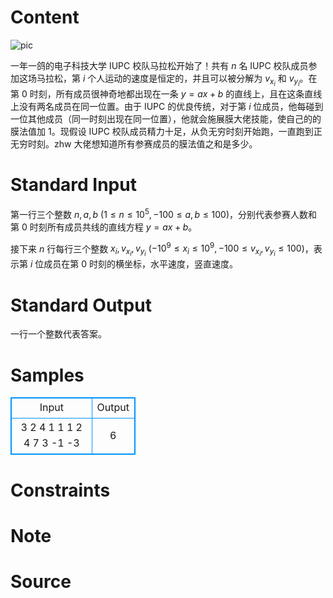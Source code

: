 
# Content

![pic](/source/lutece/ma-la-song/img/aHR0cHM6Ly9pLmxvbGkubmV0LzIwMTkvMTEvMjMvdk5GUkxidVhzZUhKMUk2LnBuZw==.png)

一年一鸽的电子科技大学 IUPC 校队马拉松开始了！共有 $n$ 名 IUPC 校队成员参加这场马拉松，第 $i$ 个人运动的速度是恒定的，并且可以被分解为 $v_{x_i}$ 和 $v_{y_i}$。在第 $0$ 时刻，所有成员很神奇地都出现在一条 $y=ax+b$ 的直线上，且在这条直线上没有两名成员在同一位置。由于 IUPC 的优良传统，对于第 $i$ 位成员，他每碰到一位其他成员（同一时刻出现在同一位置），他就会施展膜大佬技能，使自己的的膜法值加 $1$。现假设 IUPC 校队成员精力十足，从负无穷时刻开始跑，一直跑到正无穷时刻。zhw 大佬想知道所有参赛成员的膜法值之和是多少。

# Standard Input

第一行三个整数 $n,a,b$ ($1\leq n\leq 10^5, -100\leq a,b\leq 100$)，分别代表参赛人数和第 $0$ 时刻所有成员共线的直线方程 $y=ax+b$。

接下来 $n$ 行每行三个整数 $x_i,v_{x_i},v_{y_i}$ ($-10^9\leq x_i \leq 10^9, -100 \leq v_{x_i},v_{y_i}\leq 100$)，表示第 $i$ 位成员在第 $0$ 时刻的横坐标，水平速度，竖直速度。

# Standard Output

一行一个整数代表答案。

# Samples

<style>
        table,table tr th, table tr td { border:1px solid #0094ff; }
        table { width: 200px; min-height: 25px; line-height: 25px; text-align: center; border-collapse: collapse;}   
    </style>
<table>
	<tr>
		<td>Input</td>
		<td>Output</td>
	</tr>
<tr><td>3 2 4
1 1 1
2 4 7
3 -1 -3</td><td>6

</td></tr></table>


# Constraints



# Note



# Source


